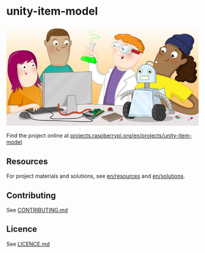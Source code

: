 # unity-item-model

![unity-item-model](banner.png)

Find the project online at [projects.raspberrypi.org/en/projects/unity-item-model](https://projects.raspberrypi.org/en/projects/unity-item-model)

## Resources
For project materials and solutions, see [en/resources](https://github.com/raspberrypilearning/unity-item-model/tree/master/en/resources) and [en/solutions](https://github.com/raspberrypilearning/unity-item-model/tree/master/en/solutions).

## Contributing
See [CONTRIBUTING.md](CONTRIBUTING.md)

## Licence
 See [LICENCE.md](LICENCE.md)